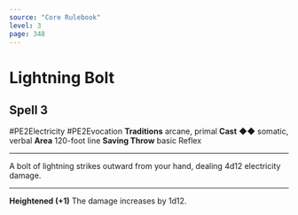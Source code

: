 ```yaml
---
source: "Core Rulebook"
level: 3
page: 348
---
```


# Lightning Bolt
## Spell 3
#PE2Electricity #PE2Evocation 
**Traditions** arcane, primal
**Cast** ◆◆ somatic, verbal
**Area** 120-foot line
**Saving Throw** basic Reflex

-----
A bolt of lightning strikes outward from your hand, dealing 4d12 electricity damage.

---
**Heightened (+1)** The damage increases by 1d12.